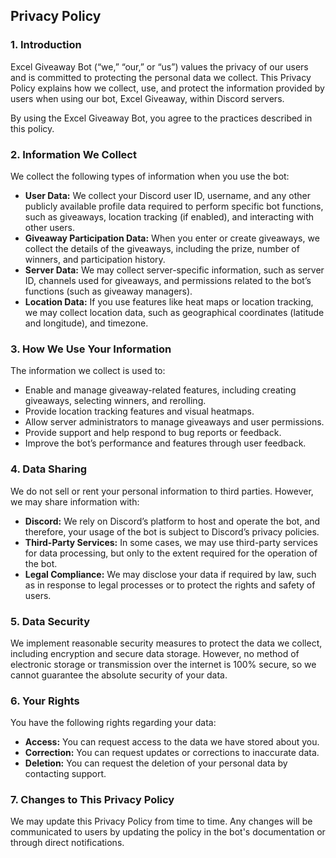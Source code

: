 ## **Privacy Policy**

### **1. Introduction**
Excel Giveaway Bot (“we,” “our,” or “us”) values the privacy of our users and is committed to protecting the personal data we collect. This Privacy Policy explains how we collect, use, and protect the information provided by users when using our bot, Excel Giveaway, within Discord servers.

By using the Excel Giveaway Bot, you agree to the practices described in this policy.

### **2. Information We Collect**
We collect the following types of information when you use the bot:

- **User Data:** We collect your Discord user ID, username, and any other publicly available profile data required to perform specific bot functions, such as giveaways, location tracking (if enabled), and interacting with other users.
- **Giveaway Participation Data:** When you enter or create giveaways, we collect the details of the giveaways, including the prize, number of winners, and participation history.
- **Server Data:** We may collect server-specific information, such as server ID, channels used for giveaways, and permissions related to the bot’s functions (such as giveaway managers).
- **Location Data:** If you use features like heat maps or location tracking, we may collect location data, such as geographical coordinates (latitude and longitude), and timezone.

### **3. How We Use Your Information**
The information we collect is used to:

- Enable and manage giveaway-related features, including creating giveaways, selecting winners, and rerolling.
- Provide location tracking features and visual heatmaps.
- Allow server administrators to manage giveaways and user permissions.
- Provide support and help respond to bug reports or feedback.
- Improve the bot’s performance and features through user feedback.

### **4. Data Sharing**
We do not sell or rent your personal information to third parties. However, we may share information with:

- **Discord:** We rely on Discord’s platform to host and operate the bot, and therefore, your usage of the bot is subject to Discord’s privacy policies.
- **Third-Party Services:** In some cases, we may use third-party services for data processing, but only to the extent required for the operation of the bot.
- **Legal Compliance:** We may disclose your data if required by law, such as in response to legal processes or to protect the rights and safety of users.

### **5. Data Security**
We implement reasonable security measures to protect the data we collect, including encryption and secure data storage. However, no method of electronic storage or transmission over the internet is 100% secure, so we cannot guarantee the absolute security of your data.

### **6. Your Rights**
You have the following rights regarding your data:

- **Access:** You can request access to the data we have stored about you.
- **Correction:** You can request updates or corrections to inaccurate data.
- **Deletion:** You can request the deletion of your personal data by contacting support.

### **7. Changes to This Privacy Policy**
We may update this Privacy Policy from time to time. Any changes will be communicated to users by updating the policy in the bot's documentation or through direct notifications.